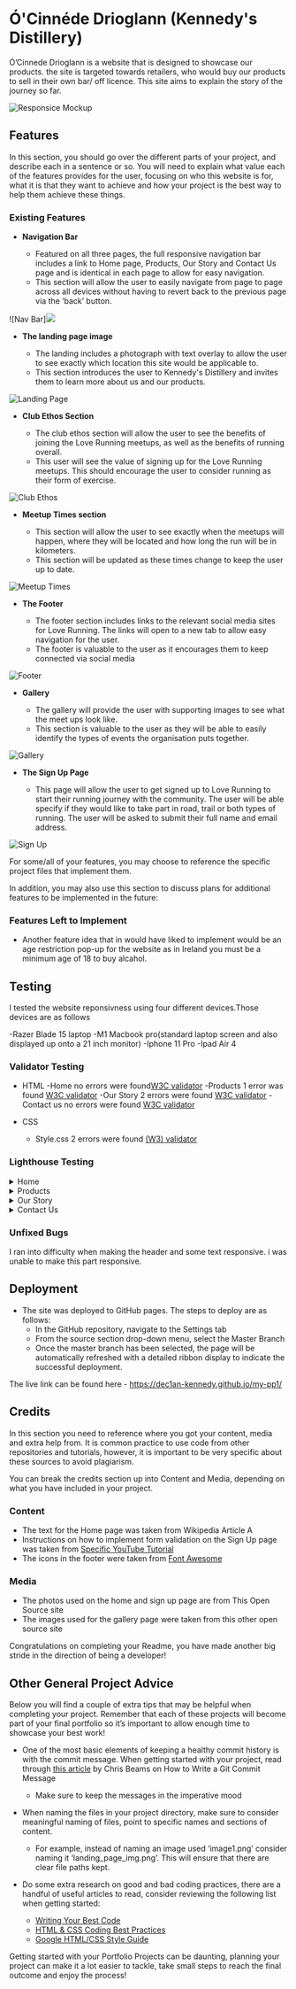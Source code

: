 # Ó'Cinnéde Drioglann (Kennedy's Distillery)
Ó’Cinnede Drioglann is a website that is designed to showcase our products. the site is targeted towards retailers, who would buy our products to sell in their own bar/ off licence. This site aims to explain the story of the journey so far.
 

![Responsice Mockup](https://dec1an-kennedy.github.io/my-pp1/)

## Features 

In this section, you should go over the different parts of your project, and describe each in a sentence or so. You will need to explain what value each of the features provides for the user, focusing on who this website is for, what it is that they want to achieve and how your project is the best way to help them achieve these things.

### Existing Features

- __Navigation Bar__

  - Featured on all three pages, the full responsive navigation bar includes a link to Home page, Products, Our Story and Contact Us page and is identical in each page to allow for easy navigation.
  - This section will allow the user to easily navigate from page to page across all devices without having to revert back to the previous page via the ‘back’ button. 

![Nav Bar]<img src="assets/images/header.">

- __The landing page image__

  - The landing includes a photograph with text overlay to allow the user to see exactly which location this site would be applicable to. 
  - This section introduces the user to Kennedy's Distillery and invites them to learn more about us and our products.

![Landing Page](https://github.com/lucyrush/readme-template/blob/master/media/love_running_landing.png)

- __Club Ethos Section__

  - The club ethos section will allow the user to see the benefits of joining the Love Running meetups, as well as the benefits of running overall. 
  - This user will see the value of signing up for the Love Running meetups. This should encourage the user to consider running as their form of exercise. 

![Club Ethos](https://github.com/lucyrush/readme-template/blob/master/media/love_running_ethos.png)

- __Meetup Times section__

  - This section will allow the user to see exactly when the meetups will happen, where they will be located and how long the run will be in kilometers. 
  - This section will be updated as these times change to keep the user up to date. 

![Meetup Times](https://github.com/lucyrush/readme-template/blob/master/media/love_running_times.png)

- __The Footer__ 

  - The footer section includes links to the relevant social media sites for Love Running. The links will open to a new tab to allow easy navigation for the user. 
  - The footer is valuable to the user as it encourages them to keep connected via social media

![Footer](https://github.com/lucyrush/readme-template/blob/master/media/love_running_footer.png)

- __Gallery__

  - The gallery will provide the user with supporting images to see what the meet ups look like. 
  - This section is valuable to the user as they will be able to easily identify the types of events the organisation puts together. 

![Gallery](https://github.com/lucyrush/readme-template/blob/master/media/love_running_gallery.png)

- __The Sign Up Page__

  - This page will allow the user to get signed up to Love Running to start their running journey with the community. The user will be able specify if they would like to take part in road, trail or both types of running. The user will be asked to submit their full name and email address. 

![Sign Up](https://github.com/lucyrush/readme-template/blob/master/media/love_running_signup.png)

For some/all of your features, you may choose to reference the specific project files that implement them.

In addition, you may also use this section to discuss plans for additional features to be implemented in the future:

### Features Left to Implement

- Another feature idea that in would have liked to implement would be an age restriction pop-up for the website as in Ireland you must be a minimum age of 18 to buy alcahol.

## Testing 

I tested the website reponsivness using four different devices.Those devices are as follows

-Razer Blade 15 laptop
-M1 Macbook pro(standard laptop screen and also displayed up onto a 21 inch monitor)
-Iphone 11 Pro
-Ipad Air 4


### Validator Testing 

- HTML
  -Home no errors were found[W3C validator]( https://validator.w3.org/nu/#textarea)
  -Products 1 error was found [W3C validator]( https://validator.w3.org/nu/#textarea)
  -Our Story 2 errors were found [W3C validator]( https://validator.w3.org/nu/#textarea)
  -Contact us no errors were found [W3C validator]( https://validator.w3.org/nu/#textarea)

- CSS
  - Style.css 2 errors were found [(W3) validator](https://validator.w3.org/nu/#textarea
)

### Lighthouse Testing

<details><summary>Home</summary>
<img src="assets/images/home-lighthouse.png">
</details>
<details><summary>Products</summary>
<img src="assets/images/product-lighthouse.png">
</details>
<details><summary>Our Story</summary>
<img src="assets/images/our-story-lighthouse.png">
</details>
<details><summary>Contact Us</summary>
<img src="assets/images/contact-us-lighthouse.png">
</details>






### Unfixed Bugs

I ran into difficulty when making the header and some text responsive. i was unable to make this part responsive.

## Deployment

- The site was deployed to GitHub pages. The steps to deploy are as follows: 
  - In the GitHub repository, navigate to the Settings tab 
  - From the source section drop-down menu, select the Master Branch
  - Once the master branch has been selected, the page will be automatically refreshed with a detailed ribbon display to indicate the successful deployment. 

The live link can be found here - https://dec1an-kennedy.github.io/my-pp1/ 


## Credits 

In this section you need to reference where you got your content, media and extra help from. It is common practice to use code from other repositories and tutorials, however, it is important to be very specific about these sources to avoid plagiarism. 

You can break the credits section up into Content and Media, depending on what you have included in your project. 

### Content 

- The text for the Home page was taken from Wikipedia Article A
- Instructions on how to implement form validation on the Sign Up page was taken from [Specific YouTube Tutorial](https://www.youtube.com/)
- The icons in the footer were taken from [Font Awesome](https://fontawesome.com/)

### Media

- The photos used on the home and sign up page are from This Open Source site
- The images used for the gallery page were taken from this other open source site


Congratulations on completing your Readme, you have made another big stride in the direction of being a developer! 

## Other General Project Advice

Below you will find a couple of extra tips that may be helpful when completing your project. Remember that each of these projects will become part of your final portfolio so it’s important to allow enough time to showcase your best work! 

- One of the most basic elements of keeping a healthy commit history is with the commit message. When getting started with your project, read through [this article](https://chris.beams.io/posts/git-commit/) by Chris Beams on How to Write  a Git Commit Message 
  - Make sure to keep the messages in the imperative mood 

- When naming the files in your project directory, make sure to consider meaningful naming of files, point to specific names and sections of content.
  - For example, instead of naming an image used ‘image1.png’ consider naming it ‘landing_page_img.png’. This will ensure that there are clear file paths kept. 

- Do some extra research on good and bad coding practices, there are a handful of useful articles to read, consider reviewing the following list when getting started:
  - [Writing Your Best Code](https://learn.shayhowe.com/html-css/writing-your-best-code/)
  - [HTML & CSS Coding Best Practices](https://medium.com/@inceptiondj.info/html-css-coding-best-practice-fadb9870a00f)
  - [Google HTML/CSS Style Guide](https://google.github.io/styleguide/htmlcssguide.html#General)

Getting started with your Portfolio Projects can be daunting, planning your project can make it a lot easier to tackle, take small steps to reach the final outcome and enjoy the process! 